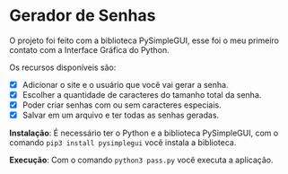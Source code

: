 # Gerador de Senhas

O projeto foi feito com a biblioteca PySimpleGUI, esse foi o meu primeiro contato com a Interface Gráfica do Python. 

Os recursos disponíveis são: 
- [x] Adicionar o site e o usuário que você vai gerar a senha.
- [x] Escolher a quantidade de caracteres do tamanho total da senha.
- [x] Poder criar senhas com ou sem caracteres especiais.
- [x] Salvar em um arquivo e ter todas as senhas geradas.

**Instalação**: É necessário ter o Python e a biblioteca PySimpleGUI, com o comando ``` pip3 install pysimplegui ``` você instala a biblioteca. 

**Execução**: Com o comando ``` python3 pass.py ``` você executa a aplicação.
